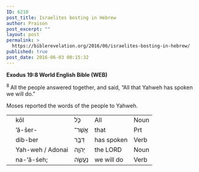 ```yaml
---
ID: 6210
post_title: Israelites bosting in Hebrew
author: Praison
post_excerpt: ""
layout: post
permalink: >
  https://biblerevelation.org/2016/06/israelites-bosting-in-hebrew/
published: true
post_date: 2016-06-03 00:15:32
---
```

<p class="passage-display"><strong><span class="passage-display-bcv">Exodus 19:8
</span><span class="passage-display-version">World English Bible (WEB)</span></strong></p>
<span id="en-WEB-2035" class="text Exod-19-8"><sup class="versenum">8 </sup>All the people answered together, and said, “All that Yahweh has spoken we will do.”</span>

<span class="text Exod-19-8">Moses reported the words of the people to Yahweh.</span>
<table class="maintext" border="0" width="100%" cellspacing="1" cellpadding="5">
<tbody>
<tr>
<td class="strongsnt" valign="top"></td>
<td class="translit" valign="top">kōl</td>
<td class="hebrew2" valign="top">כֹּ֛ל</td>
<td class="eng" valign="top">All</td>
<td class="pos" valign="top"><span class="pos">Noun</span></td>
</tr>
<tr>
<td class="strongsnt" valign="top"></td>
<td class="translit" valign="top">’ă-šer-</td>
<td class="hebrew2" valign="top">אֲשֶׁר־</td>
<td class="eng" valign="top">that</td>
<td class="pos" valign="top"><span class="pos">Prt</span></td>
</tr>
<tr>
<td class="strongsnt" valign="top"></td>
<td class="translit" valign="top">dib-ber</td>
<td class="hebrew2" valign="top">דִּבֶּ֥ר</td>
<td class="eng" valign="top">has spoken</td>
<td class="pos" valign="top"><span class="pos">Verb</span></td>
</tr>
<tr>
<td class="strongsnt" valign="top"></td>
<td class="translit" valign="top">Yah-weh / Adonai</td>
<td class="hebrew2" valign="top">יְהוָ֖ה</td>
<td class="eng" valign="top">the LORD</td>
<td class="pos" valign="top"><span class="pos">Noun</span></td>
</tr>
<tr>
<td class="strongsnt" valign="top"></td>
<td class="translit" valign="top">na-‘ă-śeh;</td>
<td class="hebrew2" valign="top">נַעֲשֶׂ֑ה</td>
<td class="eng" valign="top">we will do</td>
<td class="pos" valign="top"><span class="pos">Verb</span></td>
</tr>
</tbody>
</table>